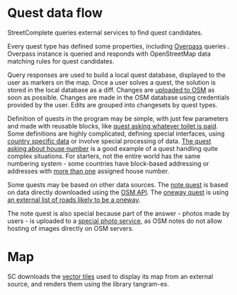 # Quest data flow

StreetComplete queries external services to find quest candidates.

Every quest type has defined some properties, including [Overpass](https://wiki.openstreetmap.org/wiki/Overpass_API) queries . Overpass instance is queried and responds with OpenStreetMap data matching rules for quest candidates.

Query responses are used to build a local quest database, displayed to the user as markers on the map. Once a user solves a quest, the solution is stored in the local database as a diff. Changes are [uploaded to OSM](https://wiki.openstreetmap.org/wiki/API_v0.6) as soon as possible. Changes are made in the OSM database using credentials provided by the user. Edits are grouped into changesets by quest types.

Definition of quests in the program may be simple, with just few parameters and made with reusable blocks, like [quest asking whatever toilet is paid](https://github.com/westnordost/StreetComplete/blob/master/app/src/main/java/de/westnordost/streetcomplete/quests/toilets_fee/AddToiletsFee.kt). Some definitions are highly complicated, defining special interfaces, using [country specific data](https://github.com/westnordost/StreetComplete/tree/master/res/country_metadata) or involve special processing of data. [The quest asking about house number](https://github.com/westnordost/StreetComplete/tree/master/app/src/main/java/de/westnordost/streetcomplete/quests/housenumber) is a good example of a quest handling quite complex situations. For starters, not the entire world has the same numbering system - some countries have block-based addressing or addresses with [more than one](https://wiki.openstreetmap.org/wiki/Key:addr:conscriptionnumber) assigned house number.

Some quests may be based on other data sources. The [note quest](https://github.com/westnordost/StreetComplete/tree/master/app/src/main/java/de/westnordost/streetcomplete/quests/note_discussion) is based on data directly downloaded using the [OSM API](https://wiki.openstreetmap.org/wiki/API_v0.6#Map_Notes_API). The [oneway quest](https://github.com/westnordost/StreetComplete/tree/master/app/src/main/java/de/westnordost/streetcomplete/quests/oneway) is using [an external list of roads likely to be a oneway](https://github.com/ENT8R/oneway-data-api).

The note quest is also special because part of the answer - photos made by users - is uploaded to a [special photo service](https://github.com/exploide/sc-photo-service), as OSM notes do not allow hosting of images directly on OSM servers.

# Map

SC downloads the [vector tiles](https://github.com/tilezen/vector-datasource) used to display its map from an external source, and renders them using the library tangram-es.
